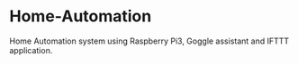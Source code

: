 # Home-Automation
Home Automation system using Raspberry Pi3, Goggle assistant and IFTTT application.

